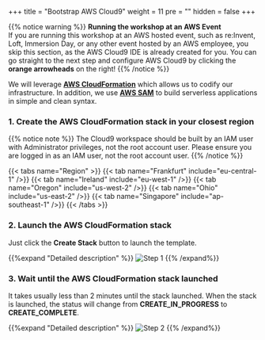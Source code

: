 +++
title = "Bootstrap AWS Cloud9"
weight = 11
pre = ""
hidden = false
+++


{{% notice warning %}}
**Running the workshop at an AWS Event**  
If you are running this workshop at an AWS hosted event, such as re:Invent,
Loft, Immersion Day, or any other event hosted by an AWS employee, you skip this section, as the AWS Cloud9 IDE is already created for you. You can go straight to the next step and configure AWS Cloud9 by clicking the **orange arrowheads** on the right!
{{% /notice %}}

We will leverage **[AWS CloudFormation](https://aws.amazon.com/cloudformation/)** which allows us to codify our infrastructure. In addition, we use **[AWS SAM](https://aws.amazon.com/serverless/sam/)** to build serverless applications in simple and clean syntax.  

### 1. Create the AWS CloudFormation stack in your closest region

{{% notice note %}}
The Cloud9 workspace should be built by an IAM user with Administrator privileges,
not the root account user. Please ensure you are logged in as an IAM user, not the root
account user.
{{% /notice %}}

{{< tabs name="Region" >}}
{{< tab name="Frankfurt" include="eu-central-1" />}}
{{< tab name="Ireland" include="eu-west-1" />}}
{{< tab name="Oregon" include="us-west-2" />}}
{{< tab name="Ohio" include="us-east-2" />}}
{{< tab name="Singapore" include="ap-southeast-1" />}}
{{< /tabs >}}


### 2. Launch the AWS CloudFormation stack

Just click the **Create Stack** button to launch the template.

{{%expand "Detailed description" %}}
![Step 1](prerequisites-1/step-1.png)
{{% /expand%}}


### 3. Wait until the AWS CloudFormation stack launched

It takes usually less than 2 minutes until the stack launched. When the stack is launched, the status will change from **CREATE_IN_PROGRESS** to **CREATE_COMPLETE**.

{{%expand "Detailed description" %}}
![Step 2](prerequisites-1/step-2.png)
{{% /expand%}}
